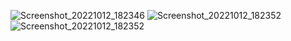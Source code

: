 

![Screenshot_20221012_182346](https://user-images.githubusercontent.com/113818392/195348953-9a18c8da-dc77-45a1-a520-15d2053c1971.jpg)
![Screenshot_20221012_182352](https://user-images.githubusercontent.com/113818392/195348957-1416c160-b6fc-4f87-80c4-fddb0c54e3ff.jpg)
![Screenshot_20221012_182352](https://user-images.githubusercontent.com/113818392/195349034-d20a5cc3-5ee3-4d54-a8e6-dfab9d26acaf.jpg)
